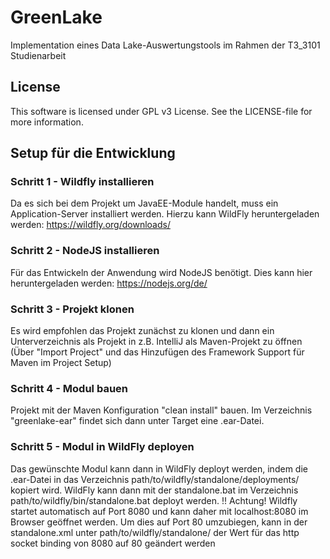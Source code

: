 # GreenLake
Implementation eines Data Lake-Auswertungstools im Rahmen der T3_3101 Studienarbeit

## License
This software is licensed under GPL v3 License. See the LICENSE-file for more information.

## Setup für die Entwicklung
### Schritt 1 - Wildfly installieren
Da es sich bei dem Projekt um JavaEE-Module handelt, muss ein Application-Server installiert werden. Hierzu kann WildFly heruntergeladen werden: https://wildfly.org/downloads/

### Schritt 2 - NodeJS installieren
Für das Entwickeln der Anwendung wird NodeJS benötigt. Dies kann hier heruntergeladen werden: https://nodejs.org/de/

### Schritt 3 - Projekt klonen
Es wird empfohlen das Projekt zunächst zu klonen und dann ein Unterverzeichnis als Projekt in z.B. IntelliJ als Maven-Projekt zu öffnen (Über "Import Project" und das Hinzufügen des Framework Support für Maven im Project Setup)

### Schritt 4 - Modul bauen
Projekt mit der Maven Konfiguration "clean install" bauen. Im Verzeichnis "greenlake-ear" findet sich dann unter Target eine .ear-Datei.

### Schritt 5 - Modul in WildFly deployen
Das gewünschte Modul kann dann in WildFly deployt werden, indem die .ear-Datei in das Verzeichnis path/to/wildfly/standalone/deployments/ kopiert wird. WildFly kann dann mit der standalone.bat im Verzeichnis path/to/wildfly/bin/standalone.bat deployt werden. 
!! Achtung! Wildfly startet automatisch auf Port 8080 und kann daher mit localhost:8080 im Browser geöffnet werden. Um dies auf Port 80 umzubiegen, kann in der standalone.xml unter path/to/wildfly/standalone/ der Wert für das http socket binding von 8080 auf 80 geändert werden
